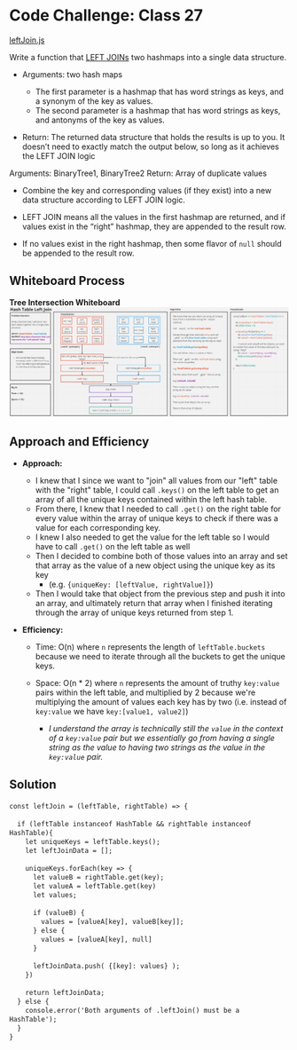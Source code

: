 # Code Challenge: Class 27

[leftJoin.js](./leftJoin.js)

Write a function that [LEFT JOINs](https://www.tutorialspoint.com/sql/sql-left-joins.htm) two hashmaps into a single data structure.

- Arguments: two hash maps
  - The first parameter is a hashmap that has word strings as keys, and a synonym of the key as values.
  - The second parameter is a hashmap that has word strings as keys, and antonyms of the key as values.

- Return: The returned data structure that holds the results is up to you. It doesn’t need to exactly match the output below, so long as it achieves the LEFT JOIN logic

Arguments: BinaryTree1, BinaryTree2
Return: Array of duplicate values

- Combine the key and corresponding values (if they exist) into a new data structure according to LEFT JOIN logic.

- LEFT JOIN means all the values in the first hashmap are returned, and if values exist in the “right” hashmap, they are appended to the result row.

- If no values exist in the right hashmap, then some flavor of `null` should be appended to the result row.

## Whiteboard Process

**Tree Intersection Whiteboard**
![.leftJoin UML](./UML_HashTable_LeftJoin.JPG)

## Approach and Efficiency

- **Approach:**
  - I knew that I since we want to "join" all values from our "left" table with the "right" table, I could call `.keys()` on the left table to get an array of all the unique keys contained within the left hash table.
  - From there, I knew that I needed to call `.get()` on the right table for every value within the array of unique keys to check if there was a value for each corresponding key.
  - I knew I also needed to get the value for the left table so I would have to call `.get()` on the left table as well
  - Then I decided to combine both of those values into an array and set that array as the value of a new object using the unique key as its key
    - (e.g. `{uniqueKey: [leftValue, rightValue]}`)
  - Then I would take that object from the previous step and push it into an array, and ultimately return that array when I finished iterating through the array of unique keys returned from step 1.

- **Efficiency:** 

  - Time: O(n) where `n` represents the length of `leftTable.buckets` because we need to iterate through all the buckets to get the unique keys.

  - Space: O(n * 2) where `n` represents the amount of truthy `key:value` pairs within the left table, and multiplied by 2 because we're multiplying the amount of values each key has by two (i.e. instead of `key:value` we have `key:[value1, value2]`)
    - *I understand the array is technically still the `value` in the context of a `key:value` pair but we essentially go from having a single string as the value to having two strings as the value in the `key:value` pair.*

## Solution

```
const leftJoin = (leftTable, rightTable) => {

  if (leftTable instanceof HashTable && rightTable instanceof HashTable){
    let uniqueKeys = leftTable.keys();
    let leftJoinData = [];

    uniqueKeys.forEach(key => {
      let valueB = rightTable.get(key);
      let valueA = leftTable.get(key)
      let values;

      if (valueB) {
        values = [valueA[key], valueB[key]];
      } else {
        values = [valueA[key], null]
      }

      leftJoinData.push( {[key]: values} );
    })

    return leftJoinData;
  } else {
    console.error('Both arguments of .leftJoin() must be a HashTable');
  }
}
```
